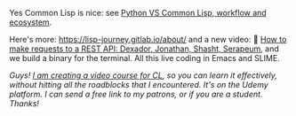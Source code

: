Yes Common Lisp is nice: see [Python VS Common Lisp, workflow and ecosystem](https://lisp-journey.gitlab.io/pythonvslisp/).

Here's more: https://lisp-journey.gitlab.io/about/ and a new video: 🎥 [How to make requests to a REST API: Dexador, Jonathan, Shasht, Serapeum](https://www.youtube.com/watch?v=TAtwcBh1QLg), and we build a binary for the terminal. All this live coding in Emacs and SLIME.

*Guys! [I am creating a video course for CL](https://www.udemy.com/course/common-lisp-programming/?referralCode=2F3D698BBC4326F94358), so you can learn it effectively, without hitting all the roadblocks that I encountered. It's on the Udemy platform. I can send a free link to my patrons, or if you are a student. Thanks!*


<!--
My hidden plan is to **make Common Lisp popular again**. For this I write on collaborative resources (I am a massive contributor of the [Cookbook](https://lispcookbook.github.io/cl-cookbook/)).

<a href='https://ko-fi.com/K3K828W0V' target='_blank'><img height='36' style='border:0px;height:36px;' src='https://cdn.ko-fi.com/cdn/kofi2.png?v=2' border='0' alt='Buy Me a Coffee at ko-fi.com' /></a>

--!>
